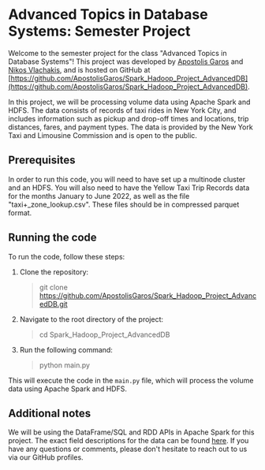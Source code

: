 # Advanced Topics in Database Systems: Semester Project

Welcome to the semester project for the class "Advanced Topics in Database Systems"! This project was developed by [Apostolis Garos](https://github.com/ApostolisGaros) and [Nikos Vlachakis](https://github.com/NikosVlachakis), and is hosted on GitHub at [https://github.com/ApostolisGaros/Spark_Hadoop_Project_AdvancedDB](https://github.com/ApostolisGaros/Spark_Hadoop_Project_AdvancedDB).

In this project, we will be processing volume data using Apache Spark and HDFS. The data consists of records of taxi rides in New York City, and includes information such as pickup and drop-off times and locations, trip distances, fares, and payment types. The data is provided by the New York Taxi and Limousine Commission and is open to the public.

## Prerequisites

In order to run this code, you will need to have set up a multinode cluster and an HDFS. You will also need to have the Yellow Taxi Trip Records data for the months January to June 2022, as well as the file "taxi+\_zone_lookup.csv". These files should be in compressed parquet format.

## Running the code

To run the code, follow these steps:

1. Clone the repository:

    > git clone https://github.com/ApostolisGaros/Spark_Hadoop_Project_AdvancedDB.git

2. Navigate to the root directory of the project:
    > cd Spark_Hadoop_Project_AdvancedDB
3. Run the following command:
    > python main.py

This will execute the code in the `main.py` file, which will process the volume data using Apache Spark and HDFS.

## Additional notes

We will be using the DataFrame/SQL and RDD APIs in Apache Spark for this project. The exact field descriptions for the data can be found [here](https://www.nyc.gov/assets/tlc/downloads/pdf/data_dictionary_trip_records_yellow.pdf). If you have any questions or comments, please don't hesitate to reach out to us via our GitHub profiles.
